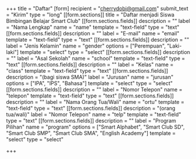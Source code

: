 +++
title = "Daftar"
[form]
recipient = "cherrydobi@gmail.com"
submit_text = "Kirim"
type = "long"
[[form.sections]]
title = "Daftar menjadi Siswa Bimbingan Belajar Smart Club"
[[form.sections.fields]]
description = ""
label = "Nama Lengkap"
name = "name"
template = "text-field"
type = "text"
[[form.sections.fields]]
description = ""
label = "E-mail"
name = "email"
template = "text-field"
type = "text"
[[form.sections.fields]]
description = ""
label = "Jenis Kelamin"
name = "gender"
options = ["Perempuan", "Laki-laki"]
template = "select"
type = "select"
[[form.sections.fields]]
description = ""
label = "Asal Sekolah"
name = "school"
template = "text-field"
type = "text"
[[form.sections.fields]]
description = ""
label = "Kelas"
name = "class"
template = "text-field"
type = "text"
[[form.sections.fields]]
description = "(bagi siswa SMA)"
label = "Jurusan"
name = "jurusan"
options = ["IPA", "IPS", "Bahasa"]
template = "select"
type = "select"
[[form.sections.fields]]
description = ""
label = "Nomor Telepon"
name = "telepon"
template = "text-field"
type = "text"
[[form.sections.fields]]
description = ""
label = "Nama Orang Tua/Wali"
name = "ortu"
template = "text-field"
type = "text"
[[form.sections.fields]]
description = "(orang tua/wali)"
label = "Nomor Telepon"
name = "telp"
template = "text-field"
type = "text"
[[form.sections.fields]]
description = ""
label = "Program Pilihan"
name = "program"
options = ["Smart Alphabet", "Smart Club SD", "Smart Club SMP", "Smart Club SMA", "English Academy"]
template = "select"
type = "select"

+++
